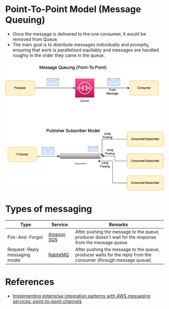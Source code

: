# Point-To-Point Model (Message Queuing)
- Once the message is delivered to the one consumer, it would be removed from Queue.
- The main goal is to distribute messages individually and promptly, ensuring that work is parallelized equitably and messages are handled roughly in the order they came in the queue.

![](Message-Patterns.drawio.png)

# Types of messaging

| Type                          | Service                                                                       | Remarks                                                                                                         |
|-------------------------------|-------------------------------------------------------------------------------|-----------------------------------------------------------------------------------------------------------------|
| Fire-And-Forgot               | [Amazon SQS](https://github.com/Anshul619/AWS-Services/tree/main/4_MessageBrokers/AmazonSQS/Readme.md) | After pushing the message to the queue, producer doesn't wait for the response from the message queue.          |
| Request-Reply messaging model | [RabbitMQ](../RabbitMQ.md)                                                    | After pushing the message to the queue, producer waits for the reply from the consumer (through message queue). |

# References
- [Implementing enterprise integration patterns with AWS messaging services: point-to-point channels](https://aws.amazon.com/blogs/compute/implementing-enterprise-integration-patterns-with-aws-messaging-services-point-to-point-channels/)